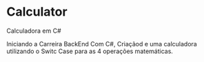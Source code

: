 # Calculator
Calculadora em C#


Iniciando a Carreira BackEnd Com C#, Criaçãod e uma calculadora utilizando o Switc Case para as 4 operações matemáticas.
